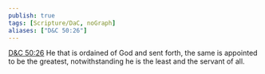 ```yaml
---
publish: true
tags: [Scripture/DaC, noGraph]
aliases: ["D&C 50:26"]
---
```

[D&C 50:26](https://churchofjesuschrist.org/study/scriptures/dc-testament/dc/50?lang=eng&id=p26#p26) He that is ordained of God and sent forth, the same is appointed to be the greatest, notwithstanding he is the least and the servant of all.
